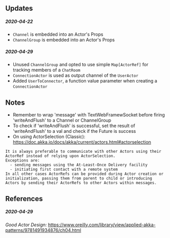 ## Updates
##### 2020-04-22
- `Channel` is embedded into an Actor's Props
- `ChannelGroup` is embedded into an Actor's Props
##### 2020-04-29
- Unused `ChannelGroup` and opted to use simple `Map[ActorRef]` for tracking members of a `ChatRoom`
- `ConnectionActor` is used as output channel of the `UserActor` 
- Added `UserToConnector`, a function value parameter when creating a `ConnectionActor`

## Notes
- Remember to wrap 'message' with TextWebFramewSocket before firing 'writeAndFlush' to a Channel or ChannelGroup
- To check if 'writeAndFlush' is successful, set the result of 'writeAndFlush' to a val and check if the Future is success
- On using ActorSelection (Classic): https://doc.akka.io/docs/akka/current/actors.html#actorselection
```
It is always preferable to communicate with other Actors using their ActorRef instead of relying upon ActorSelection. 
Exceptions are:
  - sending messages using the At-Least-Once Delivery facility
  - initiating first contact with a remote system
In all other cases ActorRefs can be provided during Actor creation or initialization, passing them from parent to child or introducing Actors by sending their ActorRefs to other Actors within messages.
```

## References
##### 2020-04-29
_Good Actor Design:_ https://www.oreilly.com/library/view/applied-akka-patterns/9781491934876/ch04.html